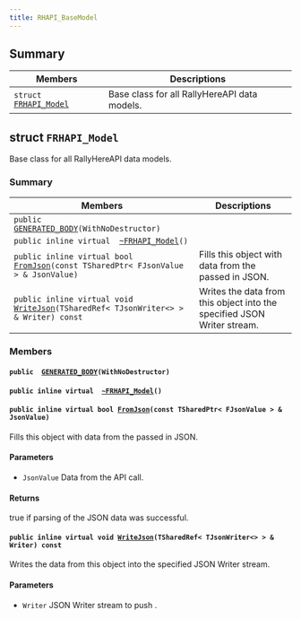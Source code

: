 ```yaml
---
title: RHAPI_BaseModel
---
```


## Summary

 Members                        | Descriptions                                
--------------------------------|---------------------------------------------
`struct `[`FRHAPI_Model`](#structFRHAPI__Model) | Base class for all RallyHereAPI data models.

## struct `FRHAPI_Model` <a id="structFRHAPI__Model"></a>

Base class for all RallyHereAPI data models.

### Summary

 Members                        | Descriptions                                
--------------------------------|---------------------------------------------
`public  `[`GENERATED_BODY`](#structFRHAPI__Model_1aa903e87a078f9bf7d2bb37b08d1a535a)`(WithNoDestructor)` | 
`public inline virtual  `[`~FRHAPI_Model`](#structFRHAPI__Model_1ace9ebc0be8edfb46766c86c756630ee4)`()` | 
`public inline virtual bool `[`FromJson`](#structFRHAPI__Model_1a96477760fd6707ecca6b56b8d151beab)`(const TSharedPtr< FJsonValue > & JsonValue)` | Fills this object with data from the passed in JSON.
`public inline virtual void `[`WriteJson`](#structFRHAPI__Model_1aa7bb63372d605c6a61cf815e992913a1)`(TSharedRef< TJsonWriter<> > & Writer) const` | Writes the data from this object into the specified JSON Writer stream.

### Members

#### `public  `[`GENERATED_BODY`](#structFRHAPI__Model_1aa903e87a078f9bf7d2bb37b08d1a535a)`(WithNoDestructor)` <a id="structFRHAPI__Model_1aa903e87a078f9bf7d2bb37b08d1a535a"></a>

#### `public inline virtual  `[`~FRHAPI_Model`](#structFRHAPI__Model_1ace9ebc0be8edfb46766c86c756630ee4)`()` <a id="structFRHAPI__Model_1ace9ebc0be8edfb46766c86c756630ee4"></a>

#### `public inline virtual bool `[`FromJson`](#structFRHAPI__Model_1a96477760fd6707ecca6b56b8d151beab)`(const TSharedPtr< FJsonValue > & JsonValue)` <a id="structFRHAPI__Model_1a96477760fd6707ecca6b56b8d151beab"></a>

Fills this object with data from the passed in JSON.

#### Parameters
* `JsonValue` Data from the API call.

#### Returns
true if parsing of the JSON data was successful.

#### `public inline virtual void `[`WriteJson`](#structFRHAPI__Model_1aa7bb63372d605c6a61cf815e992913a1)`(TSharedRef< TJsonWriter<> > & Writer) const` <a id="structFRHAPI__Model_1aa7bb63372d605c6a61cf815e992913a1"></a>

Writes the data from this object into the specified JSON Writer stream.

#### Parameters
* `Writer` JSON Writer stream to push .

